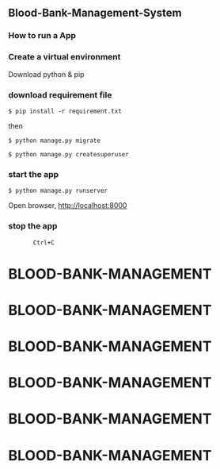 ## Blood-Bank-Management-System

### How to run a App

### Create a virtual environment

Download python & pip

### download requirement file

`$ pip install -r requirement.txt`

then

`$ python manage.py migrate`

`$ python manage.py createsuperuser`

### start the app

`$ python manage.py runserver`

Open browser, <http://localhost:8000>

### stop the app

           Ctrl+C
# BLOOD-BANK-MANAGEMENT
# BLOOD-BANK-MANAGEMENT
# BLOOD-BANK-MANAGEMENT
# BLOOD-BANK-MANAGEMENT
# BLOOD-BANK-MANAGEMENT
# BLOOD-BANK-MANAGEMENT
